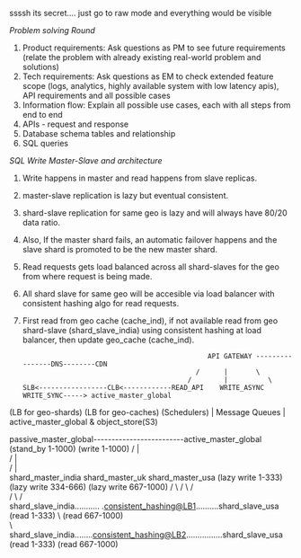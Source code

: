 ssssh its secret.... just go to raw mode and everything would be visible


*Problem solving Round*
1. Product requirements: Ask questions as PM to see future requirements (relate the problem with already existing real-world problem and solutions) 
2. Tech requirements: Ask questions as EM to check extended feature scope (logs, analytics, highly available system with low latency apis), API requirements and all possible cases
3. Information flow: Explain all possible use cases, each with all steps from end to end
4. APIs - request and response
5. Database schema tables and relationship
6. SQL queries




*SQL Write Master-Slave and architecture* 

1. Write happens in master and read happens from slave replicas.
2. master-slave replication is lazy but eventual consistent.
2. shard-slave replication for same geo is lazy and will always have 80/20 data ratio.
3. Also, If the master shard fails, an automatic failover happens and the slave shard is promoted to be the new master shard.
4. Read requests gets load balanced across all shard-slaves for the geo from where request is being made.
5. All shard slave for same geo will be accesible via load balancer with consistent hashing algo for read requests.
6. First read from geo cache (cache_ind), if not available read from geo shard-slave (shard_slave_india) using consistent hashing at load balancer, then update geo_cache (cache_ind). 
 
 
 
 
                                                     API GATEWAY ----------------DNS--------CDN
                                                  /      |       \
                                                /        |          \
       SLB<-----------------CLB<------------READ_API    WRITE_ASYNC    WRITE_SYNC-----> active_master_global
(LB for geo-shards)   (LB for geo-caches)               (Schedulers)
                                                              | 
                                                       Message Queues
                                                              |
                                                        active_master_global & object_store(S3)

passive_master_global-------------------------active_master_global
(stand_by 1-1000)                                 (write 1-1000)
                                               /         |        \
                                         /               |              \
                                    /                    |                    \
                    shard_master_india           shard_master_uk             shard_master_usa
                     (lazy write 1-333)          (lazy write 334-666)            (lazy write 667-1000)
                           /    \                        /    \                           /    \
                          /      \                                                       /      \
          shard_slave_india.......\.... .<consistent_hashing@LB1>..........shard_slave_usa      \
            (read 1-333)           \                                       (read 667-1000)        \
                                    \                                                              \
                                   shard_slave_india........<consistent_hashing@LB2>................shard_slave_usa 
                                   (read 1-333)                                                  (read 667-1000)
         
        
 
 
 
 
 
 
 
 
 
 
 
 
